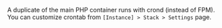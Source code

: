 A duplicate of the main PHP container runs with crond (instead of FPM). You can customize crontab from `[Instance] > Stack > Settings` page.
